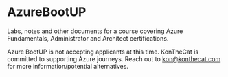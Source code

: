 # AzureBootUP
Labs, notes and other documents for a course covering Azure Fundamentals, Administrator and Architect certifications.

Azure BootUP is not accepting applicants at this time. KonTheCat is committed to supporting Azure journeys. Reach out to kon@konthecat.com for more information/potential alternatives.